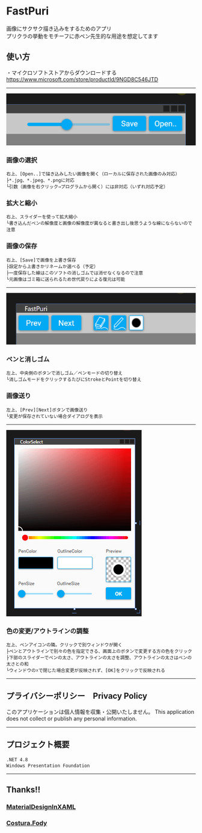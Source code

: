 # FastPuri

画像にサクサク描き込みをするためのアプリ  
プリクラの挙動をモチーフに赤ペン先生的な用途を想定してます  


## 使い方

・マイクロソフトストアからダウンロードする
https://www.microsoft.com/store/productId/9NGD8C546JTD
  
  ---------------------
  
![RightUp](Resource/rightup.png)

### 画像の選択
```
右上、[Open..]で描き込みしたい画像を開く（ローカルに保存された画像のみ対応）
├*.jpg、*.jpeg、*.pngに対応
└引数（画像を右クリック→プログラムから開く）には非対応（いずれ対応予定）
```

### 拡大と縮小
```
右上、スライダーを使って拡大縮小
└書き込んだペンの解像度と画像の解像度が異なると書き出し後思うような線にならないので注意
```

### 画像の保存
```
右上、[Save]で画像を上書き保存
├設定から上書きかリネームか選べる（予定）
├一度保存した線はこのソフトの消しゴムでは消せなくなるので注意
└元画像はゴミ箱に送られるため世代戻りによる復元は可能
```
  
  ---------------------
  
![LeftUp](Resource/leftup.png)

### ペンと消しゴム
```
左上、中央側のボタンで消しゴム／ペンモードの切り替え
└消しゴムモードをクリックするたびにStrokeとPointを切り替え
```

### 画像送り
```
左上、[Prev][Next]ボタンで画像送り
└変更が保存されていない場合ダイアログを表示
```
  
  ---------------------
  

![ColorPicker](Resource/colorpicker.png)

### 色の変更/アウトラインの調整
```
左上、ペンアイコンの隣。クリックで別ウィンドウが開く
├ペンとアウトラインで別々の色を指定できる、画面上のボタンで変更する方の色をクリック
├下部のスライダーでペンの太さ、アウトラインの太さを調整、アウトラインの太さはペンの太さとの和
└ウィンドウの☓で閉じた場合変更が反映されず、[OK]をクリックで反映される
```

  ---------------------
  
  ## プライバシーポリシー　Privacy Policy
  このアプリケーションは個人情報を収集・公開いたしません。
  This application does not collect or publish any personal information.
  
  ---------------------
  
## プロジェクト概要
```
.NET 4.8
Windows Presentation Foundation
```
    
  ---------------------
  
## Thanks!!

### [MaterialDesignInXAML](https://github.com/MaterialDesignInXAML/MaterialDesignInXamlToolkit)
### [Costura.Fody](https://github.com/Fody/Costura)
